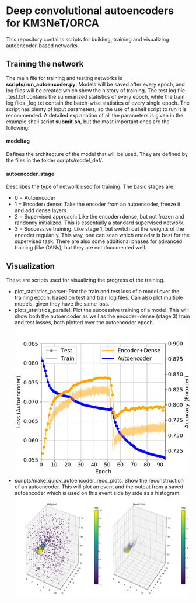 # Deep convolutional autoencoders for KM3NeT/ORCA
This repository contains scripts for building, training and visualizing autoencoder-based networks. 

## Training the network
The main file for training and testing networks is **scripts/run_autoencoder.py**. 
Models will be saved after every epoch, and log files will be created which show the history of training. 
The test log file _test.txt contains the summarized statistics of every epoch, while the train log files _log.txt contain the batch-wise statistics of every single epoch.
The script has plenty of input parameters, so the use of a shell script to run it is recommended.
A detailed explanation of all the parameters is given in the example shell script **submit.sh**, but the most important ones are the following:

#### modeltag
Defines the architecture of the model that will be used. They are defined by the files in the folder scripts/model_def/.

#### autoencoder_stage
Describes the type of network used for training. The basic stages are:
- 0 = Autoencoder
- 1 = Encoder+dense: Take the encoder from an autoencoder, freeze it and add dense layers 
- 2 = Supervised approach: Like the encoder+dense, but not frozen and randomly initialized. This is essentially a standard supervised network.
- 3 = Successive training: Like stage 1, but switch out the weights of the encoder regularily. This way, one can scan which encoder is best for the supervised task.
There are also some additional phases for advanced training (like GANs), but they are not documented well.

## Visualization
These are scripts used for visualizing the progress of the training.

- plot_statistics_parser: Plot the train and test loss of a model over the training epoch, based on test and train log files. Can also plot multiple models, given they have the same loss.
- plots_statistics_parallel: Plot the successive training of a model. This will show both the autoencoder as well as the encoder+dense (stage 3) train and test losses, both plotted over the autoencoder epoch. ![Shows the performance of an autoencoder and the corresponding encoder+dense network during training.](results/plots/readme_examples/statistics_parallel_trained_vgg_5_morefilter_autoencoder_supervised_parallel_up_down_test.png?raw=true "Successive training history")
- scripts/make_quick_autoencoder_reco_plots: Show the reconstruction of an autoencoder. This will plot an event and the output from a saved autoencoder which is used on this event side by side as a histogram. ![Autoencoder reconstruction at an early point during training.](results/plots/readme_examples/AE_vgg_3_epoch_10_reko.png?raw=true "Reconsturction")

